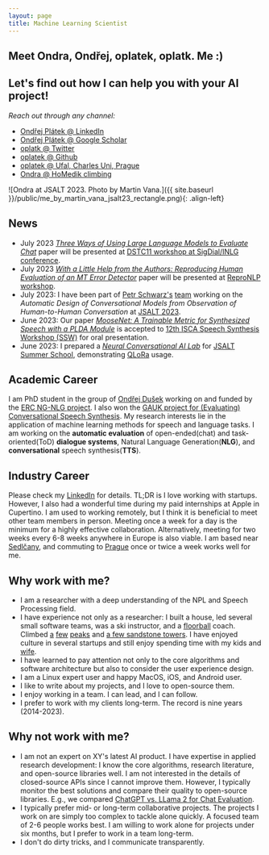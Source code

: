 ```yaml
---
layout: page
title: Machine Learning Scientist
---
```


## Meet Ondra, Ondřej, oplatek, oplatk. Me :)

## Let's find out how I can help you with your AI project!

_Reach out through any channel:_

* [Ondřej Plátek @ LinkedIn](https://cz.linkedin.com/in/ondrejplatek)
* [Ondřej Plátek @ Google Scholar](https://scholar.google.com/citations?user=3rA1o9YAAAAJ&hl=en)
* [oplatk @ Twitter](https://twitter.com/oplatk)
* [oplatek @ Github](https://github.com/oplatek/)
* [oplatek @ Ufal, Charles Uni, Prague](https://ufal.mff.cuni.cz/ondrej-platek)
* [Ondra @ HoMedik climbing](http://www.homedik.cz)

<!-- ![Oplatek climbing on Czech Sandstone]({{ site.baseurl }}/public/oplatek-tisa.kocka1.jpg) -->
![Ondra at JSALT 2023. Photo by Martin Vana.]({{ site.baseurl }}/public/me_by_martin_vana_jsalt23_rectangle.png){: .align-left}


## News 
* July 2023 _[Three Ways of Using Large Language Models to Evaluate Chat](http://arxiv.org/abs/2308.06502)_ paper will be presented at [DSTC11 workshop at SigDial/INLG conference](https://sigdialinlg2023.github.io/workshops.html).
* July 2023 _[With a Little Help from the Authors: Reproducing Human Evaluation of an MT Error Detector](http://arxiv.org/abs/2308.06527)_ paper will be presented at [ReproNLP workshop](https://repronlp.github.io/).
* July 2023: I have been part of [Petr Schwarz's](https://www.linkedin.com/in/petrschwarz/) [team](https://www.linkedin.com/posts/petrschwarz_jsalt-esperanto-activity-7092111057644568577-jTiL) working on the _Automatic Design of Conversational Models from Observation of Human-to-Human Conversation_ at [JSALT 2023](https://jsalt2023.univ-lemans.fr/en/index.html).
* June 2023: Our paper _[MooseNet: A Trainable Metric for Synthesized Speech with a PLDA Module](https://arxiv.org/abs/2301.07087)_ is accepted to [12th ISCA Speech Synthesis Workshop (SSW)](https://ssw2023.org/index.php/conference-program/program/) for oral presentation.
* June 2023: I prepared a [_Neural Conversational AI Lab_](https://github.com/keya-dialog/jsalt-dialogue-lab) for [JSALT Summer School](https://jsalt2023.univ-lemans.fr/en/summer-school.html), demonstrating [QLoRa](https://huggingface.co/blog/4bit-transformers-bitsandbytes) usage. 

## Academic Career
I am PhD student in the group of [Ondřej Dušek](https://ufal.mff.cuni.cz/ondrej-dusek) working on and funded by the [ERC NG-NLG project](https://ufal.mff.cuni.cz/grants/ng-nlg). 
I also won the [GAUK project for (Evaluating) Conversational Speech Synthesis](https://ufal.mff.cuni.cz/grants/ecss).
My research interests lie in the application of machine learning methods for speech and language tasks.
I am working on the <strong>automatic evaluation</strong> of open-ended(chat) and task-oriented(ToD) <strong>dialogue systems</strong>,
Natural Language Generation(<strong>NLG</strong>), and <strong>conversational</strong> speech
synthesis(<strong>TTS</strong>).

## Industry Career
Please check my [LinkedIn](https://www.linkedin.com/in/ondrejplatek/) for details.
TL;DR is I love working with startups.
However, I also had a wonderful time during my paid internships at Apple in Cupertino.
I am used to working remotely, but I think it is beneficial to meet other team members in person.
Meeting once a week for a day is the minimum for a highly effective collaboration.
Alternatively, meeting for two weeks every 6-8 weeks anywhere in Europe is also viable.
I am based near [Sedlčany](https://cs.wikipedia.org/wiki/Sedl%C4%8Dany), and commuting to [Prague](https://en.wikipedia.org/wiki/Prague) once or twice a week works well for me.

## Why work with me?
- I am a researcher with a deep understanding of the NPL and Speech Processing field.
- I have experience not only as a researcher: I built a house, led several small software teams, was a ski instructor, and a [floorball](https://en.wikipedia.org/wiki/Floorball) coach.
  Climbed [a](https://eu.zonerama.com/homedik/Album/7373646) [few](https://eu.zonerama.com/homedik/Album/6517857) [peaks](https://eu.zonerama.com/homedik/Album/6886499) and [a few sandstone towers](https://eu.zonerama.com/homedik/Album/4385809).
  I have enjoyed culture in several startups and still enjoy spending time with my kids and [wife](https://www.linkedin.com/in/ad%C3%A9la-pl%C3%A1tkov%C3%A1-87390283/).
- I have learned to pay attention not only to the core algorithms and software architecture but also to consider the user experience design.
- I am a Linux expert user and happy MacOS, iOS, and Android user.
- I like to write about my projects, and I love to open-source them.
- I enjoy working in a team. I can lead, and I can follow.
- I prefer to work with my clients long-term. The record is nine years (2014-2023).

## Why not work with me?
<!-- - I am expensive: 100 Euro/hour for consultation on a topic of my expertise -- See above! I take 35-70 Euro/hour for long-term/open-source/positive-impact projects. I openly admit that in Czech academia, I earn only a fraction of that. -->
- I am not an expert on XY's latest AI product.
  I have expertise in applied research development: I know the core algorithms, research literature, and open-source libraries well.
  I am not interested in the details of closed-source APIs since I cannot improve them.
  However, I typically monitor the best solutions and compare their quality to open-source libraries. E.g., we compared [ChatGPT vs. LLama 2 for Chat Evaluation](https://arxiv.org/abs/2308.06502).
- I typically prefer mid- or long-term collaborative projects.
  The projects I work on are simply too complex to tackle alone quickly.
  A focused team of 2-6 people works best.
  I am willing to work alone for projects under six months, but I prefer to work in a team long-term.
- I don't do dirty tricks, and I communicate transparently.

<!-- ## The Not-So-Brief Personal History -->
<!-- Back in high school, I was happy focusing on learning German and English and was deeply interested in politics. -->
<!-- I was participating with my [high school](https://gymvod.cz) in the [European Youth Parliament](https://eyp.org/). Our team -->
<!-- won its place in [Nyon](https://en.wikipedia.org/wiki/Nyon). -->
<!-- However, I also met a lot of researchers, hackers, and programmers, and just before graduation, I decided that coding is much more fun than politics. -->
<!-- I wanted to build things. -->
<!-- In the beginning, I had no idea what I signed up for. -->
<!-- I still remember how I was searching for the tilde sign during my first lab in the first week of the first semester. -->
<!--  -->
<!-- Writing this not-so-brief history is a continuous process, so stay tuned :). -->
